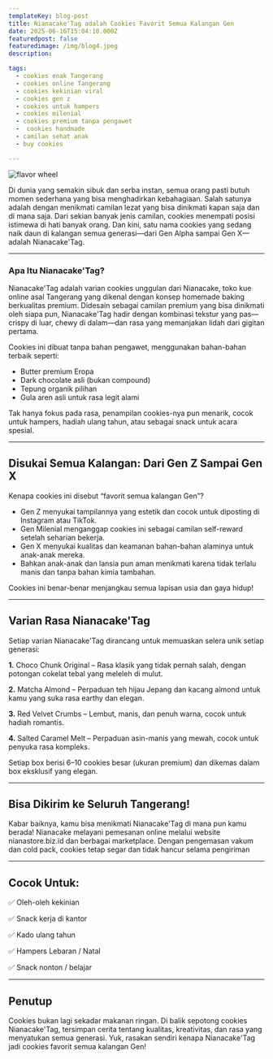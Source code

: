 ```yaml
---
templateKey: blog-post
title: Nianacake'Tag adalah Cookies Favorit Semua Kalangan Gen
date: 2025-06-16T15:04:10.000Z
featuredpost: false
featuredimage: /img/blog4.jpeg
description: 

tags:
  - cookies enak Tangerang
  - cookies online Tangerang
  - cookies kekinian viral
  - cookies gen z
  - cookies untuk hampers
  - cookies milenial
  - cookies premium tanpa pengawet
  -  cookies handmade
  - camilan sehat anak
  - buy cookies

---
```


![flavor wheel](/img/blog4.jpeg)

Di dunia yang semakin sibuk dan serba instan, semua orang pasti butuh momen sederhana yang bisa menghadirkan kebahagiaan. Salah satunya adalah dengan menikmati camilan lezat yang bisa dinikmati kapan saja dan di mana saja. Dari sekian banyak jenis camilan, cookies menempati posisi istimewa di hati banyak orang. Dan kini, satu nama cookies yang sedang naik daun di kalangan semua generasi—dari Gen Alpha sampai Gen X—adalah Nianacake'Tag.

---


###  Apa Itu Nianacake'Tag?

Nianacake'Tag adalah varian cookies unggulan dari Nianacake, toko kue online asal Tangerang yang dikenal dengan konsep homemade baking berkualitas premium. Didesain sebagai camilan premium yang bisa dinikmati oleh siapa pun, Nianacake'Tag hadir dengan kombinasi tekstur yang pas—crispy di luar, chewy di dalam—dan rasa yang memanjakan lidah dari gigitan pertama.

Cookies ini dibuat tanpa bahan pengawet, menggunakan bahan-bahan terbaik seperti:

- Butter premium Eropa
- Dark chocolate asli (bukan compound)
- Tepung organik pilihan
- Gula aren asli untuk rasa legit alami

Tak hanya fokus pada rasa, penampilan cookies-nya pun menarik, cocok untuk hampers, hadiah ulang tahun, atau sebagai snack untuk acara spesial.

---
## Disukai Semua Kalangan: Dari Gen Z Sampai Gen X

Kenapa cookies ini disebut “favorit semua kalangan Gen”?

- Gen Z menyukai tampilannya yang estetik dan cocok untuk diposting di Instagram atau TikTok.
- Gen Milenial menganggap cookies ini sebagai camilan self-reward setelah seharian bekerja.
- Gen X menyukai kualitas dan keamanan bahan-bahan alaminya untuk anak-anak mereka.
- Bahkan anak-anak dan lansia pun aman menikmati karena tidak terlalu manis dan tanpa bahan kimia   tambahan.

Cookies ini benar-benar menjangkau semua lapisan usia dan gaya hidup!

---

## Varian Rasa Nianacake'Tag

Setiap varian Nianacake'Tag dirancang untuk memuaskan selera unik setiap generasi:

**1.** Choco Chunk Original – Rasa klasik yang tidak pernah salah, dengan potongan cokelat tebal yang meleleh di mulut.

**2.** Matcha Almond – Perpaduan teh hijau Jepang dan kacang almond untuk kamu yang suka rasa earthy dan elegan.

**3.** Red Velvet Crumbs – Lembut, manis, dan penuh warna, cocok untuk hadiah romantis.

**4.** Salted Caramel Melt – Perpaduan asin-manis yang mewah, cocok untuk penyuka rasa kompleks.

Setiap box berisi 6–10 cookies besar (ukuran premium) dan dikemas dalam box eksklusif yang elegan.

---

##  Bisa Dikirim ke Seluruh Tangerang!

Kabar baiknya, kamu bisa menikmati Nianacake'Tag di mana pun kamu berada!
Nianacake melayani pemesanan online melalui website nianastore.biz.id dan berbagai marketplace. Dengan pengemasan vakum dan cold pack, cookies tetap segar dan tidak hancur selama pengiriman

---

## Cocok Untuk:

✅ Oleh-oleh kekinian

✅ Snack kerja di kantor

✅ Kado ulang tahun

✅ Hampers Lebaran / Natal

✅ Snack nonton / belajar

---

##  Penutup

Cookies bukan lagi sekadar makanan ringan. Di balik sepotong cookies Nianacake'Tag, tersimpan cerita tentang kualitas, kreativitas, dan rasa yang menyatukan semua generasi. Yuk, rasakan sendiri kenapa Nianacake'Tag jadi cookies favorit semua kalangan Gen!
